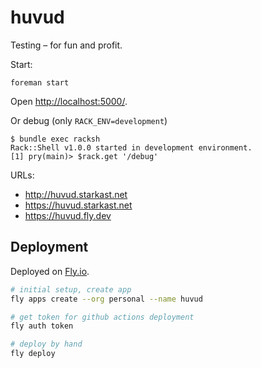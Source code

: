 # huvud

Testing – for fun and profit.

Start:

    foreman start

Open [http://localhost:5000/](http://localhost:5000/).

Or debug (only `RACK_ENV=development`)

    $ bundle exec racksh
    Rack::Shell v1.0.0 started in development environment.
    [1] pry(main)> $rack.get '/debug'

URLs:

* http://huvud.starkast.net
* https://huvud.starkast.net
* https://huvud.fly.dev

## Deployment

Deployed on [Fly.io](https://fly.io).

```bash
# initial setup, create app
fly apps create --org personal --name huvud

# get token for github actions deployment
fly auth token

# deploy by hand
fly deploy
```
